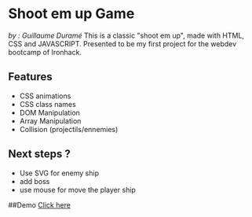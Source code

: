 # Shoot em up Game
_by : Guillaume Duramé_
This is a classic "shoot em up", made with HTML, CSS and JAVASCRIPT. Presented to be my first project for the webdev bootcamp of Ironhack.

## Features
- CSS animations
- CSS class names
- DOM Manipulation
- Array Manipulation
- Collision (projectils/ennemies)

## Next steps ? 
- Use SVG for enemy ship
- add boss
- use mouse for move the player ship

##Demo 
[Click here](https://guillaumedurame.github.io/shoot-em-up-ironhach/)
